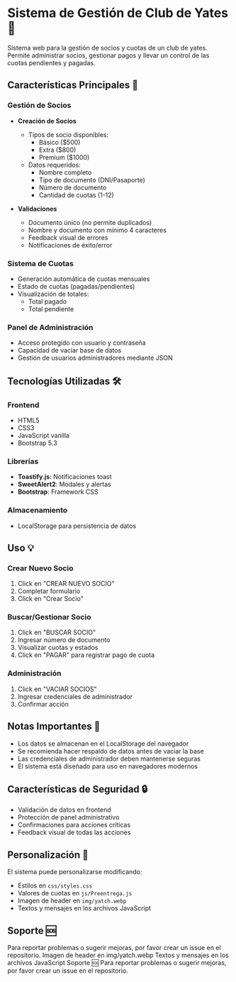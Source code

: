 # Sistema de Gestión de Club de Yates 🚤

Sistema web para la gestión de socios y cuotas de un club de yates. Permite administrar socios, gestionar pagos y llevar un control de las cuotas pendientes y pagadas.

## Características Principales 🌟

### Gestión de Socios

- **Creación de Socios**
  - Tipos de socio disponibles:
    - Básico ($500)
    - Extra ($800)
    - Premium ($1000)
  - Datos requeridos:
    - Nombre completo
    - Tipo de documento (DNI/Pasaporte)
    - Número de documento
    - Cantidad de cuotas (1-12)

- **Validaciones**
  - Documento único (no permite duplicados)
  - Nombre y documento con mínimo 4 caracteres
  - Feedback visual de errores
  - Notificaciones de éxito/error

### Sistema de Cuotas

- Generación automática de cuotas mensuales
- Estado de cuotas (pagadas/pendientes)
- Visualización de totales:
  - Total pagado
  - Total pendiente

### Panel de Administración

- Acceso protegido con usuario y contraseña
- Capacidad de vaciar base de datos
- Gestión de usuarios administradores mediante JSON

## Tecnologías Utilizadas 🛠️

### Frontend

- HTML5
- CSS3
- JavaScript vanilla
- Bootstrap 5.3

### Librerías

- **Toastify.js**: Notificaciones toast
- **SweetAlert2**: Modales y alertas
- **Bootstrap**: Framework CSS

### Almacenamiento

- LocalStorage para persistencia de datos



## Uso 💡

### Crear Nuevo Socio

1. Click en "CREAR NUEVO SOCIO"
2. Completar formulario
3. Click en "Crear Socio"

### Buscar/Gestionar Socio

1. Click en "BUSCAR SOCIO"
2. Ingresar número de documento
3. Visualizar cuotas y estados
4. Click en "PAGAR" para registrar pago de cuota

### Administración

1. Click en "VACIAR SOCIOS"
2. Ingresar credenciales de administrador
3. Confirmar acción

## Notas Importantes 📝

- Los datos se almacenan en el LocalStorage del navegador
- Se recomienda hacer respaldo de datos antes de vaciar la base
- Las credenciales de administrador deben mantenerse seguras
- El sistema está diseñado para uso en navegadores modernos

## Características de Seguridad 🔒

- Validación de datos en frontend
- Protección de panel administrativo
- Confirmaciones para acciones críticas
- Feedback visual de todas las acciones

## Personalización 🎨

El sistema puede personalizarse modificando:

- Estilos en `css/styles.css`
- Valores de cuotas en `js/Preentrega.js`
- Imagen de header en `img/yatch.webp`
- Textos y mensajes en los archivos JavaScript

## Soporte 🆘

Para reportar problemas o sugerir mejoras, por favor crear un issue en el repositorio.
Imagen de header en img/yatch.webp
Textos y mensajes en los archivos JavaScript
Soporte 🆘
Para reportar problemas o sugerir mejoras, por favor crear un issue en el repositorio.
